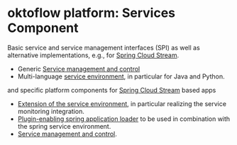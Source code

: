 # oktoflow platform: Services Component

Basic service and service management interfaces (SPI) as well as alternative implementations, e.g., for [Spring Cloud Stream](https://spring.io/projects/spring-cloud-stream).

* Generic [Service management and control](services/README.md)
* Multi-language [service environment](services.environment/README.md), in particular for Java and Python.

and specific platform components for [Spring Cloud Stream](https://spring.io/projects/spring-cloud-stream) based apps

* [Extension of the service environment](services.environment.spring/README.md), in particular realizing the service monitoring integration.
* [Plugin-enabling spring application loader](services.spring.loader/README.md) to be used in combination with the spring service environment.
* [Service management and control](services.spring/README.md).

